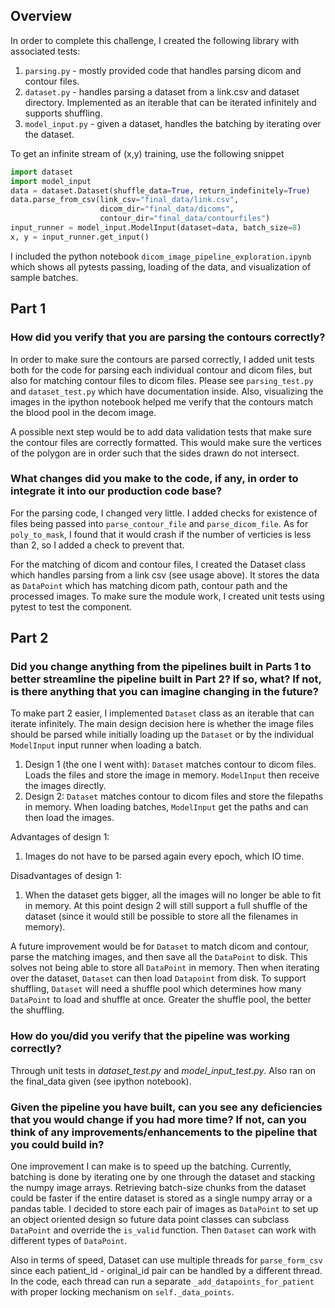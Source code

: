 ## Overview ##
In order to complete this challenge, I created the following library with associated tests:

1. `parsing.py` - mostly provided code that handles parsing dicom and contour files.
1. `dataset.py` - handles parsing a dataset from a link.csv and dataset directory. Implemented as an iterable that can be iterated infinitely and supports shuffling.
1. `model_input.py` - given a dataset, handles the batching by iterating over the dataset.

To get an infinite stream of (x,y) training, use the following snippet

```python
import dataset
import model_input
data = dataset.Dataset(shuffle_data=True, return_indefinitely=True)
data.parse_from_csv(link_csv="final_data/link.csv", 
                    dicom_dir="final_data/dicoms", 
                    contour_dir="final_data/contourfiles")
input_runner = model_input.ModelInput(dataset=data, batch_size=8)
x, y = input_runner.get_input()
```

I included the python notebook `dicom_image_pipeline_exploration.ipynb` which shows all pytests passing, loading of the data, and visualization of sample batches.


## Part 1 ##
### How did you verify that you are parsing the contours correctly? ###
In order to make sure the contours are parsed correctly, I added unit tests both for the code for parsing each individual contour and dicom files, but also for matching contour files to dicom files. Please see `parsing_test.py` and `dataset_test.py` which have documentation inside. Also, visualizing the images in the ipython notebook helped me verify that the contours match the blood pool in the decom image. 

A possible next step would be to add data validation tests that make sure the contour files are correctly formatted. This would make sure the vertices of the polygon are in order such that the sides drawn do not intersect. 

### What changes did you make to the code, if any, in order to integrate it into our production code base? ###
For the parsing code, I changed very little. I added checks for existence of files being passed into `parse_contour_file` and `parse_dicom_file`. As for `poly_to_mask`, I found that it would crash if the number of verticies is less than 2, so I added a check to prevent that.

For the matching of dicom and contour files, I created the Dataset class which handles parsing from a link csv (see usage above). It stores the data as `DataPoint` which has matching dicom path, contour path and the processed images. To make sure the module work, I created unit tests using pytest to test the component.

## Part 2 ##
### Did you change anything from the pipelines built in Parts 1 to better streamline the pipeline built in Part 2? If so, what? If not, is there anything that you can imagine changing in the future? ###
To make part 2 easier, I implemented `Dataset` class as an iterable that can iterate infinitely. The main design decision here is whether the image files should be parsed while initially loading up the `Dataset` or by the individual `ModelInput` input runner when loading a batch. 

1. Design 1 (the one I went with): `Dataset` matches contour to dicom files. Loads the files and store the image in memory. `ModelInput` then receive the images directly.
1. Design 2: `Dataset` matches contour to dicom files and store the filepaths in memory. When loading batches, `ModelInput` get the paths and can then load the images.

Advantages of design 1:
1. Images do not have to be parsed again every epoch, which IO time. 

Disadvantages of design 1:
1. When the dataset gets bigger, all the images will no longer be able to fit in memory. At this point design 2 will still support a full shuffle of the dataset (since it would still be possible to store all the filenames in memory).

A future improvement would be for `Dataset` to match dicom and contour, parse the matching images, and then save all the `DataPoint` to disk. This solves not being able to store all `DataPoint` in memory. Then when iterating over the dataset, `Dataset` can then load `Datapoint` from disk. To support shuffling, `Dataset` will need a shuffle pool which determines how many `DataPoint` to load and shuffle at once. Greater the shuffle pool, the better the shuffling. 

### How do you/did you verify that the pipeline was working correctly? ###
Through unit tests in *dataset_test.py* and *model_input_test.py*. Also ran on the final_data given (see ipython notebook).

### Given the pipeline you have built, can you see any deficiencies that you would change if you had more time? If not, can you think of any improvements/enhancements to the pipeline that you could build in? ###
One improvement I can make is to speed up the batching. Currently, batching is done by iterating one by one through the dataset and stacking the numpy image arrays. Retrieving batch-size chunks from the dataset could be faster if the entire dataset is stored as a single numpy array or a pandas table. I decided to store each pair of images as `DataPoint` to set up an object oriented design so future data point classes can subclass `DataPoint` and override the `is_valid` function. Then `Dataset` can work with different types of `DataPoint`. 

Also in terms of speed, Dataset can use multiple threads for `parse_form_csv` since each patient_id - original_id pair can be handled by a different thread. In the code, each thread can run a separate `_add_datapoints_for_patient` with proper locking mechanism on `self._data_points`. 